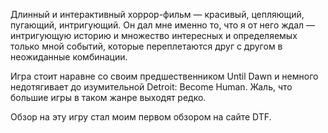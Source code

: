 Длинный и интерактивный хоррор-фильм — красивый, цепляющий, пугающий, интригующий.
Он дал мне именно то, что я от него ждал — интригующую историю и множество интересных и определяемых только мной событий, которые переплетаются друг с другом в неожиданные комбинации.

Игра стоит наравне со своим предшественником Until Dawn и немного недотягивает до изумительной Detroit: Become Human.
Жаль, что большие игры в таком жанре выходят редко.

Обзор на эту игру стал моим первом обзором на сайте DTF.